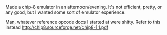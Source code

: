 Made a chip-8 emulator in an afternoon/evening.
It's not efficient, pretty, or any good, but I wanted some sort of emulator experience.

Man, whatever reference opcode docs I started at were shitty. Refer to this instead http://chip8.sourceforge.net/chip8-1.1.pdf